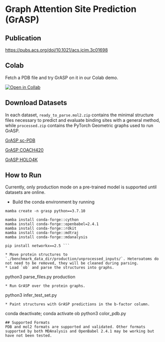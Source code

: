 # Graph Attention Site Prediction (GrASP)
## Publication
https://pubs.acs.org/doi/10.1021/acs.jcim.3c01698

## Colab
Fetch a PDB file and try GrASP on it in our Colab demo.

[![Open in Collab](https://colab.research.google.com/assets/colab-badge.svg)](https://colab.research.google.com/github/tiwarylab/GrASP/blob/main/GrASP.ipynb)


## Download Datasets
In each dataset, `ready_to_parse.mol2.zip` contains the minimal structure files necessary to predict and evaluate binding sites with a general method, while `processed.zip` contains the PyTorch Geometric graphs used to run GrASP.

[GrASP sc-PDB](https://zenodo.org/records/15571599)

[GrASP COACH420](https://zenodo.org/records/15572019)

[GrASP HOLO4K](https://zenodo.org/records/15571950)

## How to Run
Currently, only production mode on a pre-trained model is supported until datasets are online.
* Build the conda environment by running
 ```
mamba create -n grasp python==3.7.10

mamba install conda-forge::cython
mamba install conda-forge::openbabel=2.4.1
mamba install conda-forge::rdkit
mamba install conda-forge::mdtraj
mamba install conda-forge::mdanalysis

pip install networkx==2.5 ```

* Move protein structures to `./benchmark_data_dir/production/unprocessed_inputs/`. Heteroatoms do not need to be removed, they will be cleaned during parsing.
* Load `ob` and parse the structures into graphs.
 ```
 python3 parse_files.py production
 ```
* Run GrASP over the protein graphs.
 ```
 python3 infer_test_set.py
 ```
* Paint structures with GrASP predictions in the b-factor column.
 ```
 conda deactivate; conda activate ob
 python3 color_pdb.py
 ```
## Supported Formats
PDB and mol2 formats are supported and validated. Other formats supported by both MDAnalysis and OpenBabel 2.4.1 may be working but have not been tested.
